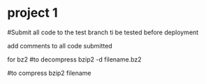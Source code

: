 # project 1

#Submit all code to the test branch ti be tested before deployment

add comments to all code submitted


for bz2
#to decompress bzip2 -d filename.bz2

#to compress bzip2 filename
